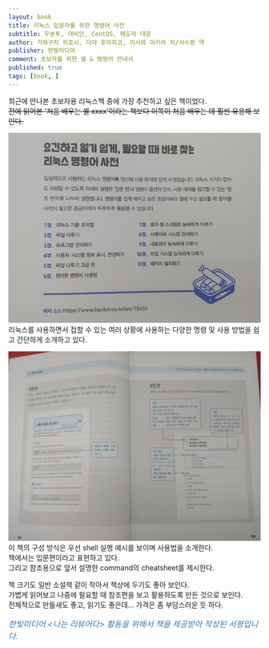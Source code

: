 ```yaml
---
layout: book
title: 리눅스 입문자를 위한 명령어 사전
subtitle: 우분투, 데비안, CentOS, 페도라 대응
author: 가와구치 히로시, 다야 후미히코, 미사와 아키라 저/서수환 역
publisher: 한빛미디어
comment: 초보자를 위한 쉘 & 명령어 안내서
published: true
tags: [book, ]
---
```



최근에 만나본 초보자용 리눅스책 중에 가장 추천하고 싶은 책이었다.  
~~전에 읽어본 '처음 배우는 셸 xxxx'이라는 책보다 이쪽이 처음 배우는 데 훨씬 유용해 보인다.~~  

![](../../img/2021-08-11-리눅스%20입문자를%20위한%20명령어%20사전/1.jpg)  
리눅스를 사용하면서 접할 수 있는 여러 상황에 사용하는 다양한 명령 및 사용 방법을 쉽고 간단하게 소개하고 있다.  


![](../../img/2021-08-11-리눅스%20입문자를%20위한%20명령어%20사전/2.jpg)  
이 책의 구성 방식은 우선 shell 실행 예시를 보이며 사용법을 소개한다.  
책에서는 입문편이라고 표현하고 있다.  
그리고 참조용으로 앞서 설명한 command의 cheatsheet를 제시한다.  

책 크기도 일반 소설책 같이 작아서 책상에 두기도 좋아 보인다.  
가볍게 읽어보고 나중에 필요할 때 참조편을 보고 활용하도록 만든 것으로 보인다.  
전체적으로 만듦새도 좋고, 읽기도 좋은데... 가격은 좀 부담스러운 듯 하다.


<p style="color: #337ab7;font-size: medium;"><em>한빛미디어 &lt;나는 리뷰어다&gt; 활동을 위해서 책을 제공받아 작성된 서평입니다.</em></p>


